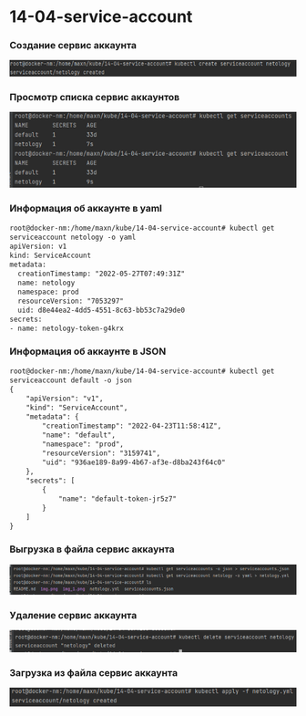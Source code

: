 # 14-04-service-account

### Создание сервис аккаунта

![img.png](img.png)

### Просмотр списка сервис аккаунтов

![img_1.png](img_1.png)

### Информация об аккаунте в yaml

```shell
root@docker-nm:/home/maxn/kube/14-04-service-account# kubectl get serviceaccount netology -o yaml
apiVersion: v1
kind: ServiceAccount
metadata:
  creationTimestamp: "2022-05-27T07:49:31Z"
  name: netology
  namespace: prod
  resourceVersion: "7053297"
  uid: d8e44ea2-4dd5-4551-8c63-bb53c7a29de0
secrets:
- name: netology-token-g4krx
```

### Информация об аккаунте в JSON

```shell
root@docker-nm:/home/maxn/kube/14-04-service-account# kubectl get serviceaccount default -o json
{
    "apiVersion": "v1",
    "kind": "ServiceAccount",
    "metadata": {
        "creationTimestamp": "2022-04-23T11:58:41Z",
        "name": "default",
        "namespace": "prod",
        "resourceVersion": "3159741",
        "uid": "936ae189-8a99-4b67-af3e-d8ba243f64c0"
    },
    "secrets": [
        {
            "name": "default-token-jr5z7"
        }
    ]
}
```

### Выгрузка в файла сервис аккаунта

![img_2.png](img_2.png)

### Удаление сервис аккаунта

![img_3.png](img_3.png)

### Загрузка из файла сервис аккаунта

![img_4.png](img_4.png)


